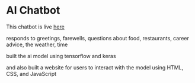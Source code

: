 # AI Chatbot

This chatbot is live [here](https://isharghura-aichatbot.onrender.com)

responds to greetings, farewells, questions about food, restaurants, career advice, the weather, time

built the ai model using tensorflow and keras

and also built a website for users to interact with the model using HTML, CSS, and JavaScript
